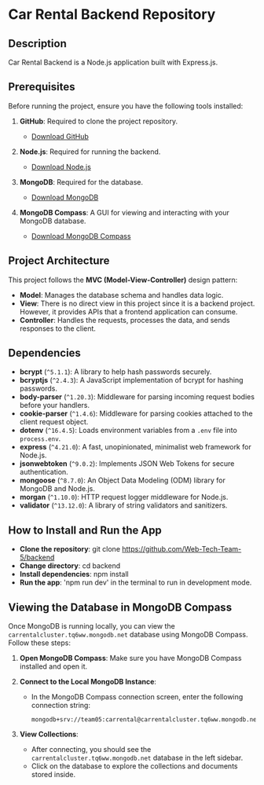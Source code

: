 # Car Rental Backend Repository

## Description

Car Rental Backend is a Node.js application built with Express.js.

## Prerequisites

Before running the project, ensure you have the following tools installed:

1. **GitHub**: Required to clone the project repository.
    - [Download GitHub](https://git-scm.com/downloads)

2. **Node.js**: Required for running the backend.
    - [Download Node.js](https://nodejs.org/)

3. **MongoDB**: Required for the database.
    - [Download MongoDB](https://www.mongodb.com/try/download/community)

4. **MongoDB Compass**: A GUI for viewing and interacting with your MongoDB database.
    - [Download MongoDB Compass](https://www.mongodb.com/try/download/compass)

## Project Architecture

This project follows the **MVC (Model-View-Controller)** design pattern:

- **Model**: Manages the database schema and handles data logic.
- **View**: There is no direct view in this project since it is a backend project. However, it provides APIs that a frontend application can consume.
- **Controller**: Handles the requests, processes the data, and sends responses to the client.

## Dependencies

- **bcrypt** (`^5.1.1`): A library to help hash passwords securely.
- **bcryptjs** (`^2.4.3`): A JavaScript implementation of bcrypt for hashing passwords.
- **body-parser** (`^1.20.3`): Middleware for parsing incoming request bodies before your handlers.
- **cookie-parser** (`^1.4.6`): Middleware for parsing cookies attached to the client request object.
- **dotenv** (`^16.4.5`): Loads environment variables from a `.env` file into `process.env`.
- **express** (`^4.21.0`): A fast, unopinionated, minimalist web framework for Node.js.
- **jsonwebtoken** (`^9.0.2`): Implements JSON Web Tokens for secure authentication.
- **mongoose** (`^8.7.0`): An Object Data Modeling (ODM) library for MongoDB and Node.js.
- **morgan** (`^1.10.0`): HTTP request logger middleware for Node.js.
- **validator** (`^13.12.0`): A library of string validators and sanitizers.

## How to Install and Run the App

- **Clone the repository**: git clone https://github.com/Web-Tech-Team-5/backend
- **Change directory**: cd backend
- **Install dependencies**: npm install
- **Run the app**: 'npm run dev' in the terminal to run in development mode.

## Viewing the Database in MongoDB Compass

Once MongoDB is running locally, you can view the `carrentalcluster.tq6ww.mongodb.net` database using MongoDB Compass. Follow these steps:

1. **Open MongoDB Compass**: Make sure you have MongoDB Compass installed and open it.

2. **Connect to the Local MongoDB Instance**:
    - In the MongoDB Compass connection screen, enter the following connection string:
      ```
      mongodb+srv://team05:carrental@carrentalcluster.tq6ww.mongodb.net/
      ```

3. **View Collections**:
    - After connecting, you should see the `carrentalcluster.tq6ww.mongodb.net` database in the left sidebar.
    - Click on the database to explore the collections and documents stored inside.

